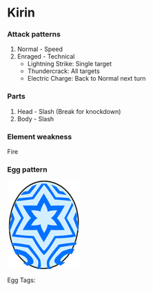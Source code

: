 # Kirin

### Attack patterns
1. Normal - Speed
2. Enraged - Technical
    - Lightning Strike: Single target
    - Thundercrack: All targets
    - Electric Charge: Back to Normal next turn

### Parts
1. Head - Slash (Break for knockdown)
2. Body - Slash

### Element weakness
Fire

### Egg pattern
![image info](../assets/kirin.png)

Egg Tags: 